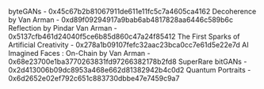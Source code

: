 byteGANs - 0x45c67b2b81067911de611e11fc5c7a4605ca4162
Decoherence by Van Arman - 0xd89f09294917a9bab6ab4817828aa6446c589b6c
Reflection by Pindar Van Arman - 0x5137cfb461d24040f5ce6b85d860c47a24f85412
The First Sparks of Artificial Creativity - 0x278a1b09107fefc32aac23bca0cc7e61d5e22e7d
AI Imagined Faces : On-Chain by Van Arman - 0x68e23700e1ba3770263831fd97266382178b2fd8
SuperRare bitGANs - 0x2d413006b09dc8953a468e662d81382942b4c0d2
Quantum Portraits - 0x6d2652e02ef792c651c883730dbbe47e7459c9a7